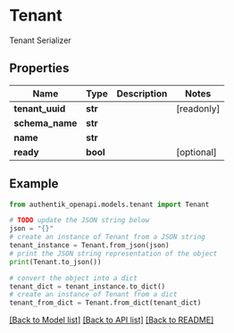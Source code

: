 # Tenant

Tenant Serializer

## Properties

Name | Type | Description | Notes
------------ | ------------- | ------------- | -------------
**tenant_uuid** | **str** |  | [readonly] 
**schema_name** | **str** |  | 
**name** | **str** |  | 
**ready** | **bool** |  | [optional] 

## Example

```python
from authentik_openapi.models.tenant import Tenant

# TODO update the JSON string below
json = "{}"
# create an instance of Tenant from a JSON string
tenant_instance = Tenant.from_json(json)
# print the JSON string representation of the object
print(Tenant.to_json())

# convert the object into a dict
tenant_dict = tenant_instance.to_dict()
# create an instance of Tenant from a dict
tenant_from_dict = Tenant.from_dict(tenant_dict)
```
[[Back to Model list]](../README.md#documentation-for-models) [[Back to API list]](../README.md#documentation-for-api-endpoints) [[Back to README]](../README.md)



